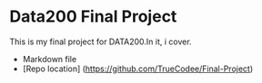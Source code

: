 # Data200 Final Project

This is my final project for DATA200.In it, i cover.

- Markdown file
- [Repo location] (https://github.com/TrueCodee/Final-Project)

